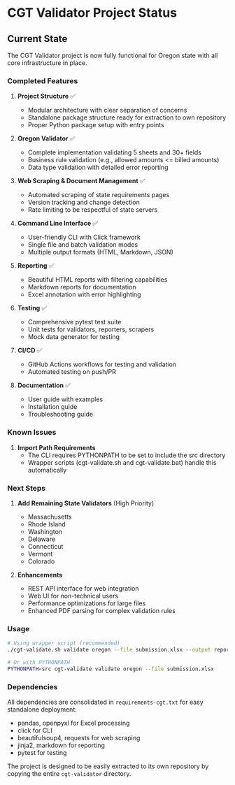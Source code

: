 # CGT Validator Project Status

## Current State

The CGT Validator project is now fully functional for Oregon state with all core infrastructure in place.

### Completed Features

1. **Project Structure** ✅
   - Modular architecture with clear separation of concerns
   - Standalone package structure ready for extraction to own repository
   - Proper Python package setup with entry points

2. **Oregon Validator** ✅
   - Complete implementation validating 5 sheets and 30+ fields
   - Business rule validation (e.g., allowed amounts <= billed amounts)
   - Data type validation with detailed error reporting

3. **Web Scraping & Document Management** ✅
   - Automated scraping of state requirements pages
   - Version tracking and change detection
   - Rate limiting to be respectful of state servers

4. **Command Line Interface** ✅
   - User-friendly CLI with Click framework
   - Single file and batch validation modes
   - Multiple output formats (HTML, Markdown, JSON)

5. **Reporting** ✅
   - Beautiful HTML reports with filtering capabilities
   - Markdown reports for documentation
   - Excel annotation with error highlighting

6. **Testing** ✅
   - Comprehensive pytest test suite
   - Unit tests for validators, reporters, scrapers
   - Mock data generator for testing

7. **CI/CD** ✅
   - GitHub Actions workflows for testing and validation
   - Automated testing on push/PR

8. **Documentation** ✅
   - User guide with examples
   - Installation guide
   - Troubleshooting guide

### Known Issues

1. **Import Path Requirements**
   - The CLI requires PYTHONPATH to be set to include the src directory
   - Wrapper scripts (cgt-validate.sh and cgt-validate.bat) handle this automatically

### Next Steps

1. **Add Remaining State Validators** (High Priority)
   - Massachusetts
   - Rhode Island
   - Washington
   - Delaware
   - Connecticut
   - Vermont
   - Colorado

2. **Enhancements**
   - REST API interface for web integration
   - Web UI for non-technical users
   - Performance optimizations for large files
   - Enhanced PDF parsing for complex validation rules

### Usage

```bash
# Using wrapper script (recommended)
./cgt-validate.sh validate oregon --file submission.xlsx --output report.html --annotate

# Or with PYTHONPATH
PYTHONPATH=src cgt-validate validate oregon --file submission.xlsx
```

### Dependencies

All dependencies are consolidated in `requirements-cgt.txt` for easy standalone deployment:
- pandas, openpyxl for Excel processing
- click for CLI
- beautifulsoup4, requests for web scraping
- jinja2, markdown for reporting
- pytest for testing

The project is designed to be easily extracted to its own repository by copying the entire `cgt-validator` directory.
